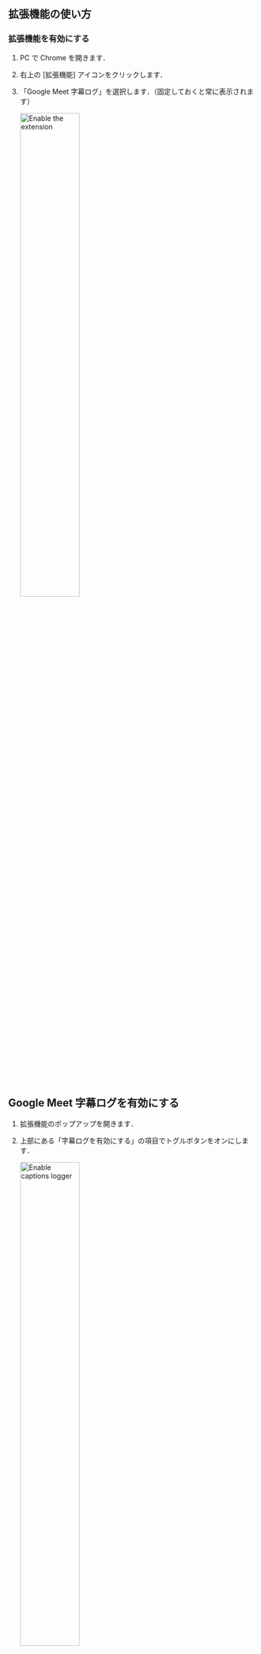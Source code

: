## 拡張機能の使い方

### 拡張機能を有効にする

1. PC で Chrome を開きます．
2. 右上の [拡張機能] アイコンをクリックします．
3. 「Google Meet 字幕ログ」を選択します．（固定しておくと常に表示されます）

   <img src="https://assets.st-note.com/img/1729409727-g1QPUsGfRO75c4WjhXEH3oib.png" width="50%" alt="Enable the extension">

## Google Meet 字幕ログを有効にする

1. 拡張機能のポップアップを開きます．
2. 上部にある「字幕ログを有効にする」の項目でトグルボタンをオンにします．

   <img src="https://assets.st-note.com/img/1729409862-XHv41ZK6Msq7yEPw5n2u8rJO.png" width="50%" alt="Enable captions logger">

### 字幕ログの設定

1.  設定画面で「ファイル名」，「ファイル形式」，そしてファイルの「先頭に付ける文章」を設定します．
2.  「先頭に付ける文章」では，テンプレート変数を使用することで，ファイルをダウンロードする際にヘッダーに特定の情報が自動で反映されます．<br>
    使用可能なテンプレート変数の項目は次の通りです：

    | テンプレート変数     | 説明                   |
    | -------------------- | ---------------------- |
    | `{meet開始時刻}`     | 会議の開始時刻         |
    | `{字幕ログ開始時刻}` | 字幕ログの記録開始時刻 |
    | `{字幕ログ終了時刻}` | 字幕ログの記録終了時刻 |

3.  設定が完了したら、下部の「保存」ボタンをクリックします．

### 字幕のログを記録してファイルに保存する

<img src="https://assets.st-note.com/img/1729410155-sYmlMwgZSUDVuIG05W1cPKtb.png" width="50%" alt="Enable captions logger">

1. Google Meet にアクセスし，会議に参加します．
2. 字幕ボタンをクリックすると，字幕が表示されます．※言語設定は日本語にしておきましょう
3. 任意のタイミングで字幕を解除すると，設定で保存した通りにファイルがダウンロードされます．

   <img src="https://assets.st-note.com/img/1729410370-KGt9ZoulkxX6gyCEqwLPzWf8.png" width="50%" alt="captions download">
